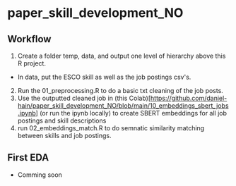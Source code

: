 # paper_skill_development_NO

## Workflow

1. Create a folder temp, data, and output one level of hierarchy above this R project. 
  * In data, put the ESCO skill as well as the job postings csv's.
2. Run the 01_preprocessing.R to do a basic txt cleaning of the job posts.
3. Use the outputted cleaned job in (this Colab)[https://github.com/daniel-hain/paper_skill_development_NO/blob/main/10_embeddings_sbert_jobs.ipynb] (or run the ipynb locally) to create SBERT embeddings for all job postings and skill descriptions
4. run 02_embeddings_match.R to do semnatic similarity matching between skills and job postings.

## First EDA

* Comming soon



